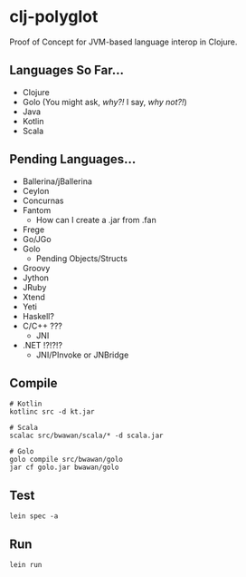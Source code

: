 # clj-polyglot

Proof of Concept for JVM-based language interop in Clojure.

## Languages So Far...

- Clojure
- Golo (You might ask, _why?!_ I say, _why not?!_)
- Java
- Kotlin
- Scala

## Pending Languages...

- Ballerina/jBallerina
- Ceylon
- Concurnas
- Fantom
  - How can I create a .jar from .fan
- Frege
- Go/JGo
- Golo
  - Pending Objects/Structs
- Groovy
- Jython
- JRuby
- Xtend
- Yeti
- Haskell?
- C/C++ ???
  - JNI
- .NET !?!?!?
  - JNI/PInvoke or JNBridge

## Compile

    # Kotlin
    kotlinc src -d kt.jar

    # Scala
    scalac src/bwawan/scala/* -d scala.jar

    # Golo
    golo compile src/bwawan/golo
    jar cf golo.jar bwawan/golo

## Test

    lein spec -a

## Run

    lein run

